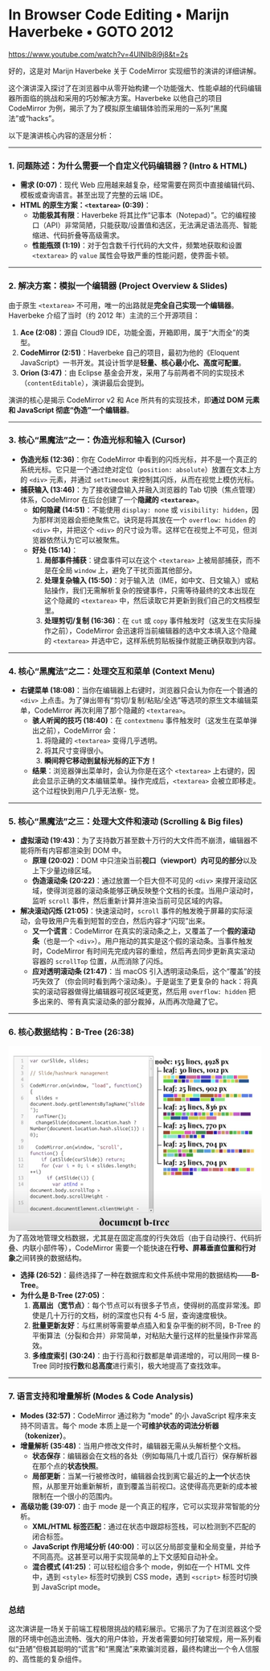 # In Browser Code Editing • Marijn Haverbeke • GOTO 2012

https://www.youtube.com/watch?v=4UlNIb8i9j8&t=2s

好的，这是对 Marijn Haverbeke 关于 CodeMirror 实现细节的演讲的详细讲解。

这个演讲深入探讨了在浏览器中从零开始构建一个功能强大、性能卓越的代码编辑器所面临的挑战和采用的巧妙解决方案。Haverbeke 以他自己的项目 CodeMirror 为例，揭示了为了模拟原生编辑体验而采用的一系列“黑魔法”或“hacks”。

以下是演讲核心内容的逐层分析：

---

### 1. 问题陈述：为什么需要一个自定义代码编辑器？(Intro & HTML)

- **需求 (0:07)**：现代 Web 应用越来越复杂，经常需要在网页中直接编辑代码、模板或查询语言。甚至出现了完整的云端 IDE。
- **HTML 的原生方案：`<textarea>` (0:39)**：
  - **功能极其有限**：Haverbeke 将其比作“记事本（Notepad）”。它的编程接口（API）非常简陋，只能获取/设置值和选区，无法满足语法高亮、智能缩进、代码折叠等高级需求。
  - **性能瓶颈 (1:19)**：对于包含数千行代码的大文件，频繁地获取和设置 `<textarea>` 的 `value` 属性会导致严重的性能问题，使界面卡顿。

---

### 2. 解决方案：模拟一个编辑器 (Project Overview & Slides)

由于原生 `<textarea>` 不可用，唯一的出路就是**完全自己实现一个编辑器**。Haverbeke 介绍了当时（约 2012 年）主流的三个开源项目：

1.  **Ace (2:08)**：源自 Cloud9 IDE，功能全面，开箱即用，属于“大而全”的类型。
2.  **CodeMirror (2:51)**：Haverbeke 自己的项目，最初为他的《Eloquent JavaScript》一书开发。其设计哲学是**轻量、核心最小化、高度可配置**。
3.  **Orion (3:47)**：由 Eclipse 基金会开发，采用了与前两者不同的实现技术（`contentEditable`），演讲最后会提到。

演讲的核心是揭示 CodeMirror v2 和 Ace 所共有的实现技术，即**通过 DOM 元素和 JavaScript 彻底“伪造”一个编辑器**。

---

### 3. 核心“黑魔法”之一：伪造光标和输入 (Cursor)

- **伪造光标 (12:36)**：你在 CodeMirror 中看到的闪烁光标，并不是一个真正的系统光标。它只是一个通过绝对定位（`position: absolute`）放置在文本上方的 `<div>` 元素，并通过 `setTimeout` 来控制其闪烁，从而在视觉上模仿光标。
- **捕获输入 (13:46)**：为了接收键盘输入并融入浏览器的 Tab 切换（焦点管理）体系，CodeMirror 在后台创建了一个**隐藏的 `<textarea>`**。
  - **如何隐藏 (14:51)**：不能使用 `display: none` 或 `visibility: hidden`，因为那样浏览器会拒绝聚焦它。诀窍是将其放在一个 `overflow: hidden` 的 `<div>` 中，并把这个 `<div>` 的尺寸设为零。这样它在视觉上不可见，但浏览器依然认为它可以被聚焦。
  - **好处 (15:14)**：
    1.  **局部事件捕获**：键盘事件可以在这个 `<textarea>` 上被局部捕获，而不是在全局 `window` 上，避免了干扰页面其他部分。
    2.  **处理复杂输入 (15:50)**：对于输入法（IME，如中文、日文输入）或粘贴操作，我们无需解析复杂的按键事件，只需等待最终的文本出现在这个隐藏的 `<textarea>` 中，然后读取它并更新到我们自己的文档模型里。
    3.  **处理剪切/复制 (16:36)**：在 `cut` 或 `copy` 事件触发时（这发生在实际操作之前），CodeMirror 会迅速将当前编辑器的选中文本填入这个隐藏的 `<textarea>` 并选中它，这样系统剪贴板操作就能正确获取到内容。

---

### 4. 核心“黑魔法”之二：处理交互和菜单 (Context Menu)

- **右键菜单 (18:08)**：当你在编辑器上右键时，浏览器只会认为你在一个普通的 `<div>` 上点击。为了弹出带有“剪切/复制/粘贴/全选”等选项的原生文本编辑菜单，CodeMirror 再次利用了那个隐藏的 `<textarea>`。
  - **骇人听闻的技巧 (18:40)**：在 `contextmenu` 事件触发时（这发生在菜单弹出之前），CodeMirror 会：
    1.  将隐藏的 `<textarea>` 变得几乎透明。
    2.  将其尺寸变得很小。
    3.  **瞬间将它移动到鼠标光标的正下方！**
  - **结果**：浏览器弹出菜单时，会认为你是在这个 `<textarea>` 上右键的，因此会显示正确的文本编辑菜单。操作完成后，`<textarea>` 会被立即移走。这个过程快到用户几乎无法察- 觉。

---

### 5. 核心“黑魔法”之三：处理大文件和滚动 (Scrolling & Big files)

- **虚拟滚动 (19:43)**：为了支持数万甚至数十万行的大文件而不崩溃，编辑器不能将所有内容都渲染到 DOM 中。
  - **原理 (20:02)**：DOM 中只渲染当前**视口（viewport）内可见的部分**以及上下少量边缘区域。
  - **伪造滚动条 (20:22)**：通过放置一个巨大但不可见的 `<div>` 来撑开滚动区域，使得浏览器的滚动条能够正确反映整个文档的长度。当用户滚动时，监听 `scroll` 事件，然后重新计算并渲染当前可见区域的内容。
- **解决滚动闪烁 (21:05)**：快速滚动时，`scroll` 事件的触发晚于屏幕的实际滚动，会导致用户先看到短暂的空白，然后内容才“闪现”出来。
  - **又一个谎言**：CodeMirror 在真实的滚动条之上，又覆盖了一个**假的滚动条**（也是一个 `<div>`）。用户拖动的其实是这个假的滚动条。当事件触发时，CodeMirror 有时间先完成内容的重绘，然后再去同步更新真实滚动容器的 `scrollTop` 位置，从而消除了闪烁。
  - **应对透明滚动条 (21:47)**：当 macOS 引入透明滚动条后，这个“覆盖”的技巧失效了（你会同时看到两个滚动条）。于是诞生了更复杂的 hack：将真实的滚动容器做得比编辑器可视区域更宽，然后用 `overflow: hidden` 把多出来的、带有真实滚动条的部分裁掉，从而再次隐藏了它。

---

### 6. 核心数据结构：B-Tree (26:38)

![alt text](image.png)
为了高效地管理文档数据，尤其是在固定高度的行失效后（由于自动换行、代码折叠、内联小部件等），CodeMirror 需要一个能快速在**行号、屏幕垂直位置和行对象**之间转换的数据结构。

- **选择 (26:52)**：最终选择了一种在数据库和文件系统中常用的数据结构——**B-Tree**。
- **为什么是 B-Tree (27:05)**：
  1.  **高扇出（宽节点）**：每个节点可以有很多子节点，使得树的高度非常浅。即使是几十万行的文档，树的深度也只有 4-5 层，查询速度极快。
  2.  **批量更新友好**：与红黑树等需要单点插入和复杂平衡的树不同，B-Tree 的平衡算法（分裂和合并）非常简单，对粘贴大量行这样的批量操作非常高效。
  3.  **多维度索引 (30:24)**：由于行高和行数都是单调递增的，可以用同一棵 B-Tree 同时按**行数**和**总高度**进行索引，极大地提高了查找效率。

---

### 7. 语言支持和增量解析 (Modes & Code Analysis)

- **Modes (32:57)**：CodeMirror 通过称为 "mode" 的小 JavaScript 程序来支持不同语言。每个 mode 本质上是一个**可维护状态的词法分析器（tokenizer）**。
- **增量解析 (35:48)**：当用户修改文件时，编辑器无需从头解析整个文档。
  - **状态保存**：编辑器会在文档的各处（例如每隔几十或几百行）保存解析器在那个点的**状态快照**。
  - **局部更新**：当某一行被修改时，编辑器会找到离它最近的**上一个**状态快照，从那里开始重新解析，直到覆盖当前视口。这使得高亮更新的成本被限制在一个很小的范围内。
- **高级功能 (39:07)**：由于 mode 是一个真正的程序，它可以实现非常智能的分析。
  - **XML/HTML 标签匹配**：通过在状态中跟踪标签栈，可以检测到不匹配的闭合标签。
  - **JavaScript 作用域分析 (40:00)**：可以区分局部变量和全局变量，并给予不同高亮。这甚至可以用于实现简单的上下文感知自动补全。
  - **混合模式 (41:25)**：可以轻松组合多个 mode，例如在一个 HTML 文件中，遇到 `<style>` 标签时切换到 CSS mode，遇到 `<script>` 标签时切换到 JavaScript mode。

### 总结

这次演讲是一场关于前端工程极限挑战的精彩展示。它揭示了为了在浏览器这个受限的环境中创造出流畅、强大的用户体验，开发者需要如何打破常规，用一系列看似“丑陋”但极其聪明的“谎言”和“黑魔法”来欺骗浏览器，最终构建出一个令人信服的、高性能的复杂组件。
